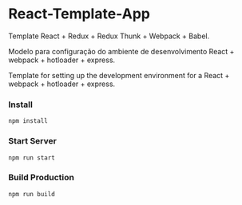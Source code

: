 # React-Template-App
Template React + Redux + Redux Thunk + Webpack + Babel.

Modelo para configuração do ambiente de desenvolvimento React + webpack + hotloader + express.

Template for setting up the development environment for a React + webpack + hotloader + express.

### Install

```
npm install

```
### Start Server

 ```
npm run start

```

### Build Production

 ```
npm run build

```
